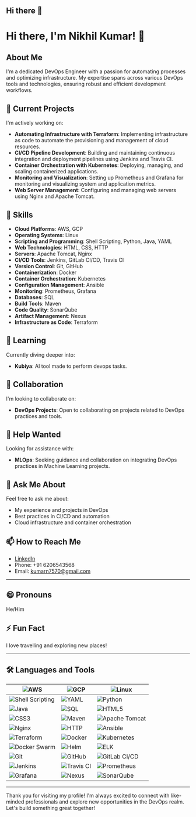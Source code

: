 ## Hi there 👋

<!--
**Nick1200000/Nick1200000** is a ✨ _special_ ✨ repository because its `README.md` (this file) appears on your GitHub profile.

Here are some ideas to get you started:



- 🔭 I’m currently working on AWS, TERRAFORM, JENKINS, DOCKER , KUBERNETES
- 🌱 I’m currently learning AWS RDS
- 👯 I’m looking to collaborate on DEVOPS
- 🤔 I’m looking for help with MLOPS
- 💬 Ask me about Myself
- 📫 How to reach me: www.linkedin.com/in/nikhil-kumar-4bbb7a216
- 😄 Pronouns: He/Him
- ⚡ Fun fact: Travelling


# Hi there, I'm Nikhil Kumar! 👋

## About Me
I'm a dedicated DevOps Engineer with a passion for automating processes and optimizing infrastructure. My expertise spans across various DevOps tools and technologies, ensuring robust and efficient development workflows.

## 🔭 Current Projects
I'm actively working on:
- **AWS**: Designing and managing scalable and secure cloud infrastructure.
- **Linux**: Leveraging the power of Linux for development and deployment environments.
- **Shell Scripting**: Automating routine tasks and managing server configurations.
- **Python**: Writing automation scripts and tools.
- **Java**: Developing and deploying Java applications.
- **Web Servers**: Configuring and managing web servers.
- **HTTP**: Understanding and utilizing HTTP protocols for web communication.
- **Apache Tomcat**: Deploying and managing Java-based web applications.
- **Nginx**: Implementing Nginx for reverse proxy, load balancing, and serving static content.
- **Jenkins**: Creating and maintaining CI/CD pipelines for automated build, test, and deployment.
- **Docker**: Containerizing applications for consistent and scalable deployments.
- **Kubernetes**: Orchestrating containerized applications for high availability and resilience.
- **Travis CI**: Implementing CI/CD pipelines with Travis CI.
- **Prometheus**: Monitoring system and application metrics.
- **Grafana**: Visualizing monitoring data for actionable insights.
- **SQL**: Managing and querying relational databases.
- **Maven**: Building and managing Java project dependencies.
- **SonarQube**: Ensuring code quality and security through continuous inspection.
- **Terraform**: Defining infrastructure as code for consistent and reproducible environments.

## 🌱 Learning
Currently diving deeper into:
- **Kubiya**: AI tool widely used in the DevOPs

## 👯 Collaboration
I'm looking to collaborate on:
- **DevOps Projects**: Open to collaborating on projects related to DevOps practices and tools.

## 🤔 Help Wanted
Looking for assistance with:
- **MLOps**: Seeking guidance and collaboration on integrating DevOps practices in Machine Learning projects.

## 💬 Ask Me About
Feel free to ask me about:
- My experience and projects in DevOps
- Best practices in CI/CD and automation
- Cloud infrastructure and container orchestration

## 📫 How to Reach Me
- [LinkedIn](https://www.linkedin.com/in/nikhil-kumar-4bbb7a216)
- Phone: +91 6206543568
- Email: kumarn7570@gmail.com

## 😄 Pronouns
He/Him

## ⚡ Fun Fact
I love travelling and exploring new places!

---

Thank you for visiting my profile! I'm always excited to connect with like-minded professionals and explore new opportunities in the DevOps realm. Let's build something great together!



<h3 align="left">Languages and Tools:</h3>
<p align="left"> <a href="https://aws.amazon.com" target="_blank" rel="noreferrer"> <img src="https://raw.githubusercontent.com/devicons/devicon/master/icons/amazonwebservices/amazonwebservices-original-wordmark.svg" alt="aws" width="40" height="40"/> </a> <a href="https://azure.microsoft.com/en-in/" target="_blank" rel="noreferrer"> <img src="https://www.vectorlogo.zone/logos/microsoft_azure/microsoft_azure-icon.svg" alt="azure" width="40" height="40"/> </a> <a href="https://www.w3schools.com/css/" target="_blank" rel="noreferrer"> <img src="https://raw.githubusercontent.com/devicons/devicon/master/icons/css3/css3-original-wordmark.svg" alt="css3" width="40" height="40"/> </a> <a href="https://www.docker.com/" target="_blank" rel="noreferrer"> <img src="https://raw.githubusercontent.com/devicons/devicon/master/icons/docker/docker-original-wordmark.svg" alt="docker" width="40" height="40"/> </a> <a href="https://cloud.google.com" target="_blank" rel="noreferrer"> <img src="https://www.vectorlogo.zone/logos/google_cloud/google_cloud-icon.svg" alt="gcp" width="40" height="40"/> </a> <a href="https://git-scm.com/" target="_blank" rel="noreferrer"> <img src="https://www.vectorlogo.zone/logos/git-scm/git-scm-icon.svg" alt="git" width="40" height="40"/> </a> <a href="https://grafana.com" target="_blank" rel="noreferrer"> <img src="https://www.vectorlogo.zone/logos/grafana/grafana-icon.svg" alt="grafana" width="40" height="40"/> </a> <a href="https://heroku.com" target="_blank" rel="noreferrer"> <img src="https://www.vectorlogo.zone/logos/heroku/heroku-icon.svg" alt="heroku" width="40" height="40"/> </a> <a href="https://www.w3.org/html/" target="_blank" rel="noreferrer"> <img src="https://raw.githubusercontent.com/devicons/devicon/master/icons/html5/html5-original-wordmark.svg" alt="html5" width="40" height="40"/> </a> <a href="https://www.java.com" target="_blank" rel="noreferrer"> <img src="https://raw.githubusercontent.com/devicons/devicon/master/icons/java/java-original.svg" alt="java" width="40" height="40"/> </a> <a href="https://developer.mozilla.org/en-US/docs/Web/JavaScript" target="_blank" rel="noreferrer"> <img src="https://raw.githubusercontent.com/devicons/devicon/master/icons/javascript/javascript-original.svg" alt="javascript" width="40" height="40"/> </a> <a href="https://www.jenkins.io" target="_blank" rel="noreferrer"> <img src="https://www.vectorlogo.zone/logos/jenkins/jenkins-icon.svg" alt="jenkins" width="40" height="40"/> </a> <a href="https://www.elastic.co/kibana" target="_blank" rel="noreferrer"> <img src="https://www.vectorlogo.zone/logos/elasticco_kibana/elasticco_kibana-icon.svg" alt="kibana" width="40" height="40"/> </a> <a href="https://kubernetes.io" target="_blank" rel="noreferrer"> <img src="https://www.vectorlogo.zone/logos/kubernetes/kubernetes-icon.svg" alt="kubernetes" width="40" height="40"/> </a> <a href="https://www.linux.org/" target="_blank" rel="noreferrer"> <img src="https://raw.githubusercontent.com/devicons/devicon/master/icons/linux/linux-original.svg" alt="linux" width="40" height="40"/> </a> <a href="https://www.microsoft.com/en-us/sql-server" target="_blank" rel="noreferrer"> <img src="https://www.svgrepo.com/show/303229/microsoft-sql-server-logo.svg" alt="mssql" width="40" height="40"/> </a> <a href="https://www.mysql.com/" target="_blank" rel="noreferrer"> <img src="https://raw.githubusercontent.com/devicons/devicon/master/icons/mysql/mysql-original-wordmark.svg" alt="mysql" width="40" height="40"/> </a> <a href="https://www.nginx.com" target="_blank" rel="noreferrer"> <img src="https://raw.githubusercontent.com/devicons/devicon/master/icons/nginx/nginx-original.svg" alt="nginx" width="40" height="40"/> </a> <a href="https://www.php.net" target="_blank" rel="noreferrer"> <img src="https://raw.githubusercontent.com/devicons/devicon/master/icons/php/php-original.svg" alt="php" width="40" height="40"/> </a> <a href="https://www.python.org" target="_blank" rel="noreferrer"> <img src="https://raw.githubusercontent.com/devicons/devicon/master/icons/python/python-original.svg" alt="python" width="40" height="40"/> </a> <a href="https://www.rabbitmq.com" target="_blank" rel="noreferrer"> <img src="https://www.vectorlogo.zone/logos/rabbitmq/rabbitmq-icon.svg" alt="rabbitMQ" width="40" height="40"/> </a> 
<a href="https://www.selenium.dev" target="_blank" rel="noreferrer"> <img src="https://raw.githubusercontent.com/detain/svg-logos/780f25886640cef088af994181646db2f6b1a3f8/svg/selenium-logo.svg" alt="selenium" width="40" height="40"/> </a> <a href="https://travis-ci.org" target="_blank" rel="noreferrer"> <img src="https://www.vectorlogo.zone/logos/travis-ci/travis-ci-icon.svg" alt="travisci" width="40" height="40"/> </a> </p>



# Hi there, I'm Nikhil Kumar! 👋

## About Me
I'm a dedicated DevOps Engineer with a passion for automating processes and optimizing infrastructure. My expertise spans across various DevOps tools and technologies, ensuring robust and efficient development workflows.

## 🔭 Current Projects
I'm actively working on:
- **AWS**: Designing and managing scalable and secure cloud infrastructure.
- **Linux**: Leveraging the power of Linux for development and deployment environments.
- **Shell Scripting**: Automating routine tasks and managing server configurations.
- **Python**: Writing automation scripts and tools.
- **Java**: Developing and deploying Java applications.
- **Web Servers**: Configuring and managing web servers.
- **HTTP**: Understanding and utilizing HTTP protocols for web communication.
- **Apache Tomcat**: Deploying and managing Java-based web applications.
- **Nginx**: Implementing Nginx for reverse proxy, load balancing, and serving static content.
- **Jenkins**: Creating and maintaining CI/CD pipelines for automated build, test, and deployment.
- **Docker**: Containerizing applications for consistent and scalable deployments.
- **Kubernetes**: Orchestrating containerized applications for high availability and resilience.
- **Travis CI**: Implementing CI/CD pipelines with Travis CI.
- **Prometheus**: Monitoring system and application metrics.
- **Grafana**: Visualizing monitoring data for actionable insights.
- **SQL**: Managing and querying relational databases.
- **Maven**: Building and managing Java project dependencies.
- **SonarQube**: Ensuring code quality and security through continuous inspection.
- **Terraform**: Defining infrastructure as code for consistent and reproducible environments.

## 🌱 Learning
Currently diving deeper into:
- **AWS RDS**: Mastering relational database services for scalable database solutions.

## 👯 Collaboration
I'm looking to collaborate on:
- **DevOps Projects**: Open to collaborating on projects related to DevOps practices and tools.

## 🤔 Help Wanted
Looking for assistance with:
- **MLOps**: Seeking guidance and collaboration on integrating DevOps practices in Machine Learning projects.

## 💬 Ask Me About
Feel free to ask me about:
- My experience and projects in DevOps
- Best practices in CI/CD and automation
- Cloud infrastructure and container orchestration

## 📫 How to Reach Me
- [LinkedIn](https://www.linkedin.com/in/nikhil-kumar-4bbb7a216)
- Phone: +91 6206543568
- Email: kumarn7570@gmail.com

## 😄 Pronouns
He/Him

## ⚡ Fun Fact
I love travelling and exploring new places!

---

Thank you for visiting my profile! I'm always excited to connect with like-minded professionals and explore new opportunities in the DevOps realm. Let's build something great together!

## 🛠️ Languages and Tools

![AWS](https://img.shields.io/badge/AWS-232F3E?style=for-the-badge&logo=amazon-aws&logoColor=white)
![Azure](https://img.shields.io/badge/Azure-0078D4?style=for-the-badge&logo=microsoft-azure&logoColor=white)
![CSS3](https://img.shields.io/badge/CSS3-1572B6?style=for-the-badge&logo=css3&logoColor=white)
![Docker](https://img.shields.io/badge/Docker-2496ED?style=for-the-badge&logo=docker&logoColor=white)
![GCP](https://img.shields.io/badge/GCP-4285F4?style=for-the-badge&logo=google-cloud&logoColor=white)
![Git](https://img.shields.io/badge/Git-F05032?style=for-the-badge&logo=git&logoColor=white)
![Grafana](https://img.shields.io/badge/Grafana-F46800?style=for-the-badge&logo=grafana&logoColor=white)
![Heroku](https://img.shields.io/badge/Heroku-430098?style=for-the-badge&logo=heroku&logoColor=white)
![HTML5](https://img.shields.io/badge/HTML5-E34F26?style=for-the-badge&logo=html5&logoColor=white)
![Java](https://img.shields.io/badge/Java-007396?style=for-the-badge&logo=java&logoColor=white)
![JavaScript](https://img.shields.io/badge/JavaScript-F7DF1E?style=for-the-badge&logo=javascript&logoColor=black)
![Jenkins](https://img.shields.io/badge/Jenkins-D24939?style=for-the-badge&logo=jenkins&logoColor=white)
![Kibana](https://img.shields.io/badge/Kibana-005571?style=for-the-badge&logo=kibana&logoColor=white)
![Kubernetes](https://img.shields.io/badge/Kubernetes-326CE5?style=for-the-badge&logo=kubernetes&logoColor=white)
![Linux](https://img.shields.io/badge/Linux-FCC624?style=for-the-badge&logo=linux&logoColor=black)
![MSSQL](https://img.shields.io/badge/MSSQL-CC2927?style=for-the-badge&logo=microsoft-sql-server&logoColor=white)
![MySQL](https://img.shields.io/badge/MySQL-4479A1?style=for-the-badge&logo=mysql&logoColor=white)
![Nginx](https://img.shields.io/badge/Nginx-009639?style=for-the-badge&logo=nginx&logoColor=white)
![PHP](https://img.shields.io/badge/PHP-777BB4?style=for-the-badge&logo=php&logoColor=white)
![Python](https://img.shields.io/badge/Python-3776AB?style=for-the-badge&logo=python&logoColor=white)
![RabbitMQ](https://img.shields.io/badge/RabbitMQ-FF6600?style=for-the-badge&logo=rabbitmq&logoColor=white)
![Selenium](https://img.shields.io/badge/Selenium-43B02A?style=for-the-badge&logo=selenium&logoColor=white)

# Hi there, I'm Nikhil Kumar! 👋

## About Me
I'm a dedicated DevOps Engineer with a passion for automating processes and optimizing infrastructure. My expertise spans across various DevOps tools and technologies, ensuring robust and efficient development workflows.

## 🔭 **Current Projects**
I'm actively working on:
- **AWS**: Designing and managing scalable and secure cloud infrastructure.
- **Linux**: Leveraging the power of Linux for development and deployment environments.
- **Shell Scripting**: Automating routine tasks and managing server configurations.
- **Python**: Writing automation scripts and tools.
- **Java**: Developing and deploying Java applications.
- **Web Servers**: Configuring and managing web servers.
- **HTTP**: Understanding and utilizing HTTP protocols for web communication.
- **Apache Tomcat**: Deploying and managing Java-based web applications.
- **Nginx**: Implementing Nginx for reverse proxy, load balancing, and serving static content.
- **Jenkins**: Creating and maintaining CI/CD pipelines for automated build, test, and deployment.
- **Docker**: Containerizing applications for consistent and scalable deployments.
- **Kubernetes**: Orchestrating containerized applications for high availability and resilience.
- **Travis CI**: Implementing CI/CD pipelines with Travis CI.
- **Prometheus**: Monitoring system and application metrics.
- **Grafana**: Visualizing monitoring data for actionable insights.
- **SQL**: Managing and querying relational databases.
- **Maven**: Building and managing Java project dependencies.
- **SonarQube**: Ensuring code quality and security through continuous inspection.
- **Terraform**: Defining infrastructure as code for consistent and reproducible environments.

## 🌱 Learning
Currently diving deeper into:
- **AWS RDS**: Mastering relational database services for scalable database solutions.

## 👯 Collaboration
I'm looking to collaborate on:
- **DevOps Projects**: Open to collaborating on projects related to DevOps practices and tools.

## 🤔 Help Wanted
Looking for assistance with:
- **MLOps**: Seeking guidance and collaboration on integrating DevOps practices in Machine Learning projects.

## 💬 Ask Me About
Feel free to ask me about:
- My experience and projects in DevOps
- Best practices in CI/CD and automation
- Cloud infrastructure and container orchestration

## 📫 How to Reach Me
- [LinkedIn](https://www.linkedin.com/in/nikhil-kumar-4bbb7a216)
- Phone: +91 6206543568
- Email: kumarn7570@gmail.com

## 😄 Pronouns
He/Him

## ⚡ Fun Fact
I love travelling and exploring new places!

---


## 🛠️ Languages and Tools

| ![AWS](https://img.shields.io/badge/AWS-232F3E?style=for-the-badge&logo=amazon-aws&logoColor=white) | ![Azure](https://img.shields.io/badge/Azure-0078D4?style=for-the-badge&logo=microsoft-azure&logoColor=white) | ![CSS3](https://img.shields.io/badge/CSS3-1572B6?style=for-the-badge&logo=css3&logoColor=white) |
|---|---|---|
| ![Docker](https://img.shields.io/badge/Docker-2496ED?style=for-the-badge&logo=docker&logoColor=white) | ![GCP](https://img.shields.io/badge/GCP-4285F4?style=for-the-badge&logo=google-cloud&logoColor=white) | ![Git](https://img.shields.io/badge/Git-F05032?style=for-the-badge&logo=git&logoColor=white) |
| ![Grafana](https://img.shields.io/badge/Grafana-F46800?style=for-the-badge&logo=grafana&logoColor=white) | ![Heroku](https://img.shields.io/badge/Heroku-430098?style=for-the-badge&logo=heroku&logoColor=white) | ![HTML5](https://img.shields.io/badge/HTML5-E34F26?style=for-the-badge&logo=html5&logoColor=white) |
| ![Java](https://img.shields.io/badge/Java-007396?style=for-the-badge&logo=java&logoColor=white) | ![JavaScript](https://img.shields.io/badge/JavaScript-F7DF1E?style=for-the-badge&logo=javascript&logoColor=black) | ![Jenkins](https://img.shields.io/badge/Jenkins-D24939?style=for-the-badge&logo=jenkins&logoColor=white) |
| ![Kibana](https://img.shields.io/badge/Kibana-005571?style=for-the-badge&logo=kibana&logoColor=white) | ![Kubernetes](https://img.shields.io/badge/Kubernetes-326CE5?style=for-the-badge&logo=kubernetes&logoColor=white) | ![Linux](https://img.shields.io/badge/Linux-FCC624?style=for-the-badge&logo=linux&logoColor=black) |
| ![MSSQL](https://img.shields.io/badge/MSSQL-CC2927?style=for-the-badge&logo=microsoft-sql-server&logoColor=white) | ![MySQL](https://img.shields.io/badge/MySQL-4479A1?style=for-the-badge&logo=mysql&logoColor=white) | ![Nginx](https://img.shields.io/badge/Nginx-009639?style=for-the-badge&logo=nginx&logoColor=white) |
| ![PHP](https://img.shields.io/badge/PHP-777BB4?style=for-the-badge&logo=php&logoColor=white) | ![Python](https://img.shields.io/badge/Python-3776AB?style=for-the-badge&logo=python&logoColor=white) | ![RabbitMQ](https://img.shields.io/badge/RabbitMQ-FF6600?style=for-the-badge&logo=rabbitmq&logoColor=white) |
| ![Selenium](https://img.shields.io/badge/Selenium-43B02A?style=for-the-badge&logo=selenium&logoColor=white) | ![Terraform](https://img.shields.io/badge/Terraform-623CE4?style=for-the-badge&logo=terraform&logoColor=white) | ![Travis CI](https://img.shields.io/badge/TravisCI-3EAAAF?style=for-the-badge&logo=travis-ci&logoColor=white) |
-->
# Hi there, I'm Nikhil Kumar! 👋

## About Me
I'm a dedicated DevOps Engineer with a passion for automating processes and optimizing infrastructure. My expertise spans across various DevOps tools and technologies, ensuring robust and efficient development workflows.
 
## 🔭 **Current Projects**
I'm actively working on:
- **Automating Infrastructure with Terraform**: Implementing infrastructure as code to automate the provisioning and management of cloud resources.
- **CI/CD Pipeline Development**: Building and maintaining continuous integration and deployment pipelines using Jenkins and Travis CI.
- **Container Orchestration with Kubernetes**: Deploying, managing, and scaling containerized applications.
- **Monitoring and Visualization**: Setting up Prometheus and Grafana for monitoring and visualizing system and application metrics.
- **Web Server Management**: Configuring and managing web servers using Nginx and Apache Tomcat.
  
## 🌟 **Skills**
- **Cloud Platforms**: AWS, GCP
- **Operating Systems**: Linux
- **Scripting and Programming**: Shell Scripting, Python, Java, YAML
- **Web Technologies**: HTML, CSS, HTTP
- **Servers**: Apache Tomcat, Nginx
- **CI/CD Tools**: Jenkins, GitLab CI/CD, Travis CI
- **Version Control**: Git, GitHub
- **Containerization**: Docker
- **Container Orchestration**: Kubernetes
- **Configuration Management**: Ansible
- **Monitoring**: Prometheus, Grafana
- **Databases**: SQL
- **Build Tools**: Maven
- **Code Quality**: SonarQube
- **Artifact Management**: Nexus
- **Infrastructure as Code**: Terraform

  
## 🌱 Learning
Currently diving deeper into:
- **Kubiya**: AI tool made to perform devops tasks.

## 👯 Collaboration
I'm looking to collaborate on:
- **DevOps Projects**: Open to collaborating on projects related to DevOps practices and tools.
  
## 🤔 Help Wanted
Looking for assistance with:
- **MLOps**: Seeking guidance and collaboration on integrating DevOps practices in Machine Learning projects.

## 💬 Ask Me About
Feel free to ask me about:
- My experience and projects in DevOps
- Best practices in CI/CD and automation
- Cloud infrastructure and container orchestration

## 📫 How to Reach Me
- [LinkedIn](https://www.linkedin.com/in/nikhil-kumar-4bbb7a216)
- Phone: +91 6206543568
- Email: kumarn7570@gmail.com
---
## 😄 Pronouns
He/Him

## ⚡ Fun Fact
I love travelling and exploring new places!

---
<!--
| ![AWS](https://img.shields.io/badge/AWS-232F3E?style=for-the-badge&logo=amazon-aws&logoColor=white) | ![Azure](https://img.shields.io/badge/Azure-0078D4?style=for-the-badge&logo=microsoft-azure&logoColor=white) | ![CSS3](https://img.shields.io/badge/CSS3-1572B6?style=for-the-badge&logo=css3&logoColor=white) |
|---|---|---|
| ![Docker](https://img.shields.io/badge/Docker-2496ED?style=for-the-badge&logo=docker&logoColor=white) | ![GCP](https://img.shields.io/badge/GCP-4285F4?style=for-the-badge&logo=google-cloud&logoColor=white) | ![Git](https://img.shields.io/badge/Git-F05032?style=for-the-badge&logo=git&logoColor=white) |
| ![Grafana](https://img.shields.io/badge/Grafana-F46800?style=for-the-badge&logo=grafana&logoColor=white) | ![Heroku](https://img.shields.io/badge/Heroku-430098?style=for-the-badge&logo=heroku&logoColor=white) | ![HTML5](https://img.shields.io/badge/HTML5-E34F26?style=for-the-badge&logo=html5&logoColor=white) |
| ![Java](https://img.shields.io/badge/Java-007396?style=for-the-badge&logo=java&logoColor=white) | ![JavaScript](https://img.shields.io/badge/JavaScript-F7DF1E?style=for-the-badge&logo=javascript&logoColor=black) | ![Jenkins](https://img.shields.io/badge/Jenkins-D24939?style=for-the-badge&logo=jenkins&logoColor=white) |
| ![Kibana](https://img.shields.io/badge/Kibana-005571?style=for-the-badge&logo=kibana&logoColor=white) | ![Kubernetes](https://img.shields.io/badge/Kubernetes-326CE5?style=for-the-badge&logo=kubernetes&logoColor=white) | ![Linux](https://img.shields.io/badge/Linux-FCC624?style=for-the-badge&logo=linux&logoColor=black) |
| ![MSSQL](https://img.shields.io/badge/MSSQL-CC2927?style=for-the-badge&logo=microsoft-sql-server&logoColor=white) | ![MySQL](https://img.shields.io/badge/MySQL-4479A1?style=for-the-badge&logo=mysql&logoColor=white) | ![Nginx](https://img.shields.io/badge/Nginx-009639?style=for-the-badge&logo=nginx&logoColor=white) |
| ![PHP](https://img.shields.io/badge/PHP-777BB4?style=for-the-badge&logo=php&logoColor=white) | ![Python](https://img.shields.io/badge/Python-3776AB?style=for-the-badge&logo=python&logoColor=white) | ![RabbitMQ](https://img.shields.io/badge/RabbitMQ-FF6600?style=for-the-badge&logo=rabbitmq&logoColor=white) |
| ![Selenium](https://img.shields.io/badge/Selenium-43B02A?style=for-the-badge&logo=selenium&logoColor=white) | ![Terraform](https://img.shields.io/badge/Terraform-623CE4?style=for-the-badge&logo=terraform&logoColor=white) | ![Travis CI](https://img.shields.io/badge/TravisCI-3EAAAF?style=for-the-badge&logo=travis-ci&logoColor=white) |
-->

## 🛠️ Languages and Tools


| ![AWS](https://img.shields.io/badge/AWS-232F3E?style=for-the-badge&logo=amazon-aws&logoColor=white) | ![GCP](https://img.shields.io/badge/GCP-4285F4?style=for-the-badge&logo=google-cloud&logoColor=white) | ![Linux](https://img.shields.io/badge/Linux-FCC624?style=for-the-badge&logo=linux&logoColor=black) |
|---|---|---|
| ![Shell Scripting](https://img.shields.io/badge/Shell_Scripting-4EAA25?style=for-the-badge&logo=gnu-bash&logoColor=white) | ![YAML](https://img.shields.io/badge/YAML-000000?style=for-the-badge&logo=yaml&logoColor=white) | ![Python](https://img.shields.io/badge/Python-3776AB?style=for-the-badge&logo=python&logoColor=white) |
| ![Java](https://img.shields.io/badge/Java-007396?style=for-the-badge&logo=java&logoColor=white) | ![SQL](https://img.shields.io/badge/SQL-336791?style=for-the-badge&logo=postgresql&logoColor=white) | ![HTML5](https://img.shields.io/badge/HTML5-E34F26?style=for-the-badge&logo=html5&logoColor=white) |
| ![CSS3](https://img.shields.io/badge/CSS3-1572B6?style=for-the-badge&logo=css3&logoColor=white) | ![Maven](https://img.shields.io/badge/Maven-C71A36?style=for-the-badge&logo=apache-maven&logoColor=white) | ![Apache Tomcat](https://img.shields.io/badge/Apache_Tomcat-F8DC75?style=for-the-badge&logo=apache-tomcat&logoColor=black) |
| ![Nginx](https://img.shields.io/badge/Nginx-009639?style=for-the-badge&logo=nginx&logoColor=white) | ![HTTP](https://img.shields.io/badge/HTTP-005571?style=for-the-badge&logo=http&logoColor=white) | ![Ansible](https://img.shields.io/badge/Ansible-EE0000?style=for-the-badge&logo=ansible&logoColor=white) |
| ![Terraform](https://img.shields.io/badge/Terraform-623CE4?style=for-the-badge&logo=terraform&logoColor=white) | ![Docker](https://img.shields.io/badge/Docker-2496ED?style=for-the-badge&logo=docker&logoColor=white) | ![Kubernetes](https://img.shields.io/badge/Kubernetes-326CE5?style=for-the-badge&logo=kubernetes&logoColor=white) |
| ![Docker Swarm](https://img.shields.io/badge/Docker_Swarm-2496ED?style=for-the-badge&logo=docker&logoColor=white) | ![Helm](https://img.shields.io/badge/Helm-0F1689?style=for-the-badge&logo=helm&logoColor=white) | ![ELK](https://img.shields.io/badge/ELK-005571?style=for-the-badge&logo=elastic&logoColor=white) |
| ![Git](https://img.shields.io/badge/Git-F05032?style=for-the-badge&logo=git&logoColor=white) | ![GitHub](https://img.shields.io/badge/GitHub-181717?style=for-the-badge&logo=github&logoColor=white) | ![GitLab CI/CD](https://img.shields.io/badge/GitLab-CI%2FCD-FC6D26?style=for-the-badge&logo=gitlab&logoColor=white) |
| ![Jenkins](https://img.shields.io/badge/Jenkins-D24939?style=for-the-badge&logo=jenkins&logoColor=white) | ![Travis CI](https://img.shields.io/badge/TravisCI-3EAAAF?style=for-the-badge&logo=travis-ci&logoColor=white) | ![Prometheus](https://img.shields.io/badge/Prometheus-E6522C?style=for-the-badge&logo=prometheus&logoColor=white) |
| ![Grafana](https://img.shields.io/badge/Grafana-F46800?style=for-the-badge&logo=grafana&logoColor=white) | ![Nexus](https://img.shields.io/badge/Nexus-4E77AF?style=for-the-badge&logo=sonatype&logoColor=white) | ![SonarQube](https://img.shields.io/badge/SonarQube-4E9BCD?style=for-the-badge&logo=sonarqube&logoColor=white) |


---

Thank you for visiting my profile! I'm always excited to connect with like-minded professionals and explore new opportunities in the DevOps realm. Let's build something great together!


